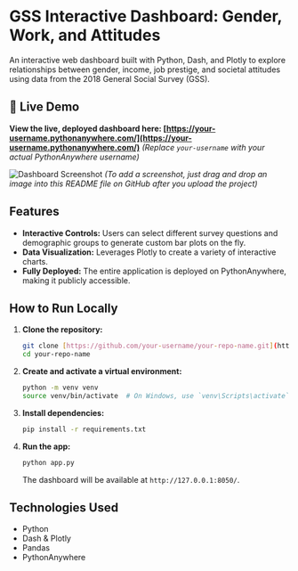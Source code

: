# GSS Interactive Dashboard: Gender, Work, and Attitudes

An interactive web dashboard built with Python, Dash, and Plotly to explore relationships between gender, income, job prestige, and societal attitudes using data from the 2018 General Social Survey (GSS).

## 🚀 Live Demo

**View the live, deployed dashboard here: [https://your-username.pythonanywhere.com/](https://your-username.pythonanywhere.com/)** *(Replace `your-username` with your actual PythonAnywhere username)*

![Dashboard Screenshot](link-to-your-screenshot.png) 
*(To add a screenshot, just drag and drop an image into this README file on GitHub after you upload the project)*

## Features

* **Interactive Controls:** Users can select different survey questions and demographic groups to generate custom bar plots on the fly.
* **Data Visualization:** Leverages Plotly to create a variety of interactive charts.
* **Fully Deployed:** The entire application is deployed on PythonAnywhere, making it publicly accessible.

## How to Run Locally

1.  **Clone the repository:**
    ```bash
    git clone [https://github.com/your-username/your-repo-name.git](https://github.com/your-username/your-repo-name.git)
    cd your-repo-name
    ```
2.  **Create and activate a virtual environment:**
    ```bash
    python -m venv venv
    source venv/bin/activate  # On Windows, use `venv\Scripts\activate`
    ```
3.  **Install dependencies:**
    ```bash
    pip install -r requirements.txt
    ```
4.  **Run the app:**
    ```bash
    python app.py
    ```
    The dashboard will be available at `http://127.0.0.1:8050/`.

## Technologies Used

* Python
* Dash & Plotly
* Pandas
* PythonAnywhere